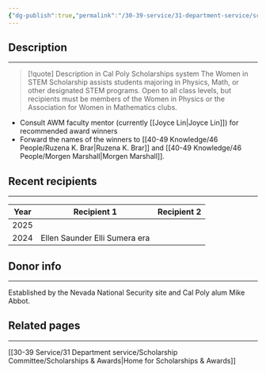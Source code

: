 ```yaml
---
{"dg-publish":true,"permalink":"/30-39-service/31-department-service/scholarship-committee/01-awards/women-in-stem-scholarship-mathematics/","updated":"2025-05-20T15:26:08-07:00"}
---
```


## Description
---
> [!quote] Description in Cal Poly Scholarships system
> The Women in STEM Scholarship assists students majoring in Physics, Math, or other designated STEM programs. Open to all class levels, but recipients must be members of the Women in Physics or the Association for Women in Mathematics clubs.

- Consult AWM faculty mentor (currently [[Joyce Lin\|Joyce Lin]]) for recommended award winners
- Forward the names of the winners to [[40-49 Knowledge/46 People/Ruzena K. Brar\|Ruzena K. Brar]] and [[40-49 Knowledge/46 People/Morgen Marshall\|Morgen Marshall]].

## Recent recipients
---

| Year | Recipient 1    | Recipient 2  |
| ---- | -------------- | ----------- |
| 2025 |                               |
| 2024 | Ellen Saunder Elli Sumera era |


## Donor info
---

Established by the Nevada National Security site and Cal Poly alum Mike Abbot.


## Related pages
---

[[30-39 Service/31 Department service/Scholarship Committee/Scholarships & Awards\|Home for Scholarships & Awards]]
